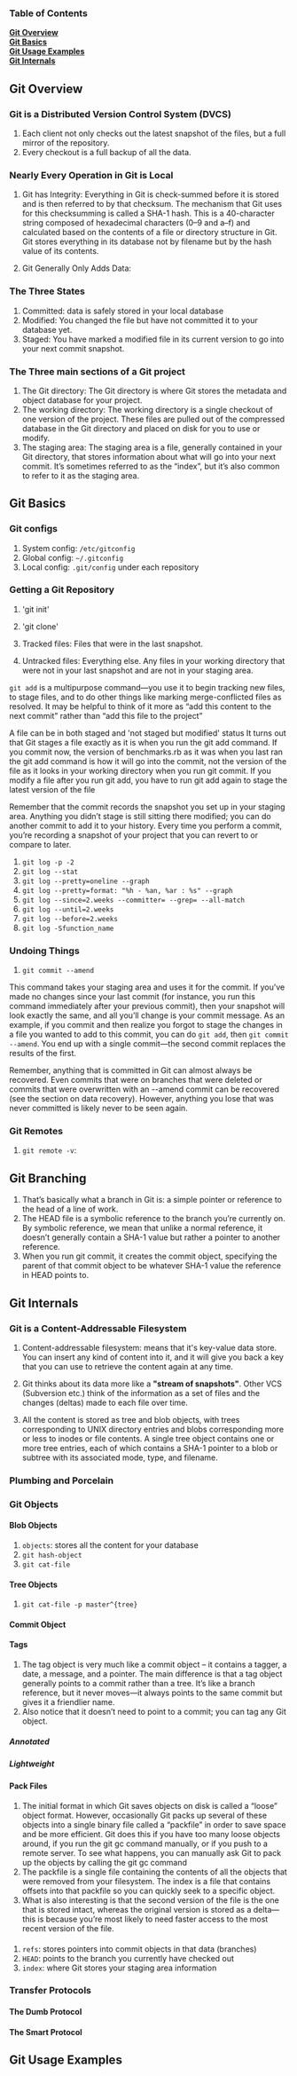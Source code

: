 ### Table of Contents
**[Git Overview](#git-overview)**<br>
**[Git Basics](#git-basics)**<br>
**[Git Usage Examples](#git-usage-examples)**<br>
**[Git Internals](#git-internals)**<br>


## Git Overview

### Git is a Distributed Version Control System (DVCS)
1. Each client not only checks out the latest snapshot of the files, but a full mirror of the repository.
1. Every checkout is a full backup of all the data.


### Nearly Every Operation in Git is Local

1. Git has Integrity: Everything in Git is check-summed before it is stored and is then referred to by that checksum. The mechanism that Git uses for this checksumming is called a SHA-1 hash. This is a 40-character string
composed of hexadecimal characters (0–9 and a–f) and calculated based on the contents of a file or directory
structure in Git. Git stores everything in its database not by filename but by the hash value of its contents.

1. Git Generally Only Adds Data: 

### The Three States
1. Committed: data is safely stored in your local database
1. Modified: You changed the file but have not committed it to your database yet.
1. Staged: You have marked a modified file in its current version to go into your next commit snapshot.
  
### The Three main sections of a Git project
1. The Git directory: The Git directory is where Git stores the metadata and object database for your project.
1. The working directory: The working directory is a single checkout of one version of the project. These files are pulled out of the
compressed database in the Git directory and placed on disk for you to use or modify.
1. The staging area: The staging area is a file, generally contained in your Git directory, that stores information about what will go into
your next commit. It’s sometimes referred to as the “index”, but it’s also common to refer to it as the staging area.

## Git Basics
### Git configs
1. System config: `/etc/gitconfig`
1. Global config: `~/.gitconfig`
1. Local config: `.git/config` under each repository
  
### Getting a Git Repository
1. 'git init'
1. 'git clone'

1. Tracked files: Files that were in the last snapshot.
1. Untracked files: Everything else. Any files in your working directory that were not in your last snapshot and are not in your staging area.

`git add` is a multipurpose command—you use it to begin tracking new files, to stage files, and
to do other things like marking merge-conflicted files as resolved. It may be helpful to think of it more as “add this
content to the next commit” rather than “add this file to the project”

A file can be in both staged and 'not staged but modified' status
It turns out that
Git stages a file exactly as it is when you run the git add command. If you commit now, the version of benchmarks.rb
as it was when you last ran the git add command is how it will go into the commit, not the version of the file as it
looks in your working directory when you run git commit. If you modify a file after you run git add, you have to
run git add again to stage the latest version of the file

Remember that the commit records the snapshot you set up in your staging area. Anything you didn’t stage is still
sitting there modified; you can do another commit to add it to your history. Every time you perform a commit, you’re
recording a snapshot of your project that you can revert to or compare to later.

1. `git log -p -2`
1. `git log --stat`
1. `git log --pretty=oneline --graph`
1. `git log --pretty=format: "%h - %an, %ar : %s" --graph`
1. `git log --since=2.weeks --committer= --grep= --all-match`
1. `git log --until=2.weeks`
1. `git log --before=2.weeks`
1. `git log -Sfunction_name`


### Undoing Things
1. `git commit --amend`

This command takes your staging area and uses it for the commit. If you’ve made no changes since your last
commit (for instance, you run this command immediately after your previous commit), then your snapshot will look
exactly the same, and all you’ll change is your commit message.
As an example, if you commit and then realize you forgot to stage the changes in a file you wanted to add to this
commit, you can do `git add`, then `git commit --amend`. 
You end up with a single commit—the second commit replaces the results of the first.

Remember, anything that is committed in Git can almost always be recovered. Even commits that were on
branches that were deleted or commits that were overwritten with an --amend commit can be recovered (see the
section on data recovery). However, anything you lose that was never committed is likely never to be seen again.

### Git Remotes
1. `git remote -v`:

## Git Branching
1. That’s basically what a branch in Git is: a simple pointer or reference to the head of a line of work.
1. The HEAD file is a symbolic reference to the branch you’re currently on. By symbolic reference, we mean that
unlike a normal reference, it doesn’t generally contain a SHA-1 value but rather a pointer to another reference.
  1. When you run git commit, it creates the commit object, specifying the parent of that commit object to be
whatever SHA-1 value the reference in HEAD points to.

## Git Internals

### Git is a Content-Addressable Filesystem
1. Content-addressable filesystem: means that it's key-value data store. You can insert any kind of content into it, and it will give you back a key that you can use to retrieve the content again at any time. 

1. Git thinks about its data more like a **"stream of snapshots"**. Other VCS (Subversion etc.) think of the information as a set of files and the changes (deltas) made to each file over time.

1. All the content is stored as tree and blob objects, with trees corresponding to UNIX directory entries and blobs corresponding more
or less to inodes or file contents. A single tree object contains one or more tree entries, each of which contains
a SHA-1 pointer to a blob or subtree with its associated mode, type, and filename.

### Plumbing and Porcelain
### Git Objects
#### Blob Objects
1. `objects`: stores all the content for your database
1. `git hash-object`
1. `git cat-file`

#### Tree Objects
1. `git cat-file -p master^{tree}`

#### Commit Object

#### Tags
1. The tag object is very much like a
commit object – it contains a tagger, a date, a message, and a pointer. The main difference is that a tag object generally
points to a commit rather than a tree. It’s like a branch reference, but it never moves—it always points to the same
commit but gives it a friendlier name.
1. Also notice that it doesn’t need to point to a commit; you can tag any Git object.
##### Annotated 
##### Lightweight

#### Pack Files
1. The initial format in which Git saves objects on disk is called a “loose” object format.
However, occasionally Git packs up several of these objects into a single binary file called a “packfile” in order to save
space and be more efficient. Git does this if you have too many loose objects around, if you run the git gc command
manually, or if you push to a remote server. To see what happens, you can manually ask Git to pack up the objects by
calling the git gc command
1. The packfile is a single file containing the contents of
all the objects that were removed from your filesystem. The index is a file that contains offsets into that packfile
so you can quickly seek to a specific object.
1. What is also interesting is that
the second version of the file is the one that is stored intact, whereas the original version is stored as a delta—this is
because you’re most likely to need faster access to the most recent version of the file.

####
1. `refs`: stores pointers into commit objects in that data (branches)
1. `HEAD`: points to the branch you currently have checked out
1. `index`: where Git stores your staging area information

### Transfer Protocols
#### The Dumb Protocol
#### The Smart Protocol

## Git Usage Examples

  




